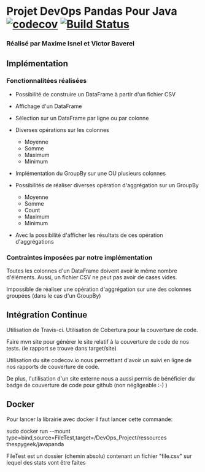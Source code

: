 # Projet DevOps Pandas Pour Java [![codecov](https://codecov.io/gh/TheSpyGeek/DevOps_Project/branch/master/graph/badge.svg?token=gK8JynLGcl)](https://codecov.io/gh/TheSpyGeek/DevOps_Project) [![Build Status](https://travis-ci.com/TheSpyGeek/DevOps_Project.svg?token=AmtD253suzrd44ZDSspK&branch=master)](https://travis-ci.com/TheSpyGeek/DevOps_Project)

### Réalisé par Maxime Isnel et Victor Baverel


## Implémentation

### Fonctionnalitées réalisées

* Possibilité de construire un DataFrame à partir d'un fichier CSV
* Affichage d'un DataFrame
* Sélection sur un DataFrame par ligne ou par colonne
* Diverses opérations sur les colonnes
    - Moyenne
    - Somme
    - Maximum
    - Minimum

* Implémentation du GroupBy sur une OU plusieurs colonnes
* Possibilités de réaliser diverses opération d'aggrégation sur un GroupBy
    - Moyenne
    - Somme
    - Count
    - Maximum
    - Minimum
* Avec la possibilité d'afficher les résultats de ces opération d'aggrégations

### Contraintes imposées par notre implémentation

Toutes les colonnes d'un DataFrame doivent avoir le même nombre d'éléments. Aussi, un fichier CSV ne peut pas avoir de cases vides.

Impossible de réaliser une opération d'aggrégation sur une des colonnes groupées (dans le cas d'un GroupBy)

## Intégration Continue

Utilisation de Travis-ci.
Utilisation de Cobertura pour la couverture de code.


Faire mvn site pour générer le site relatif à la couverture de code de nos tests. (le rapport se trouve dans target/site)

Utilisation du site codecov.io nous permettant d'avoir un suivi en ligne de nos rapports de couverture de code.

De plus, l'utilisation d'un site externe nous a aussi permis de bénéficier du badge de couverture de code pour github (non négligeable :-) )


## Docker

Pour lancer la librairie avec docker il faut lancer cette commande:

sudo docker run --mount type=bind,source=FileTest,target=/DevOps_Project/ressources thespygeek/javapanda

FileTest est un dossier (chemin absolu) contenant un fichier "file.csv" sur lequel des stats vont être faites